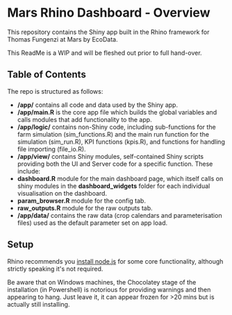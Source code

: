 # Mars Rhino Dashboard - Overview

This repository contains the Shiny app built in the Rhino framework for Thomas Fungenzi at Mars by EcoData.

This ReadMe is a WIP and will be fleshed out prior to full hand-over.

## Table of Contents

The repo is structured as follows:

- **/app/** contains all code and data used by the Shiny app.
- **/app/main.R** is the core app file which builds the global variables and calls modules that add functionality to the app.
- **/app/logic/** contains non-Shiny code, including sub-functions for the farm simulation (sim_functions.R) and the main run function for the simulation (sim_run.R), KPI functions (kpis.R), and functions for handling file importing (file_io.R).
- **/app/view/** contains Shiny modules, self-contained Shiny scripts providing both the UI and Server code for a specific function. These include:
 - **dashboard.R** module for the main dashboard page, which itself calls on shiny modules in the **dashboard_widgets** folder for each individual visualisation on the dashboard.
 - **param_browser.R** module for the config tab.
 - **raw_outputs.R** module for the raw outputs tab.
- **/app/data/** contains the raw data (crop calendars and parameterisation files) used as the default parameter set on app load.

## Setup

Rhino recommends you [install node.js](https://nodejs.org/en/download) for some core functionality, although strictly speaking it's not required.

Be aware that on Windows machines, the Chocolatey stage of the installation (in Powershell) is notorious for providing warnings and then appearing to hang. Just leave it, it can appear frozen for >20 mins but is actually still installing.
